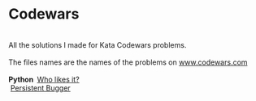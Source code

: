 # Codewars
<br>All the solutions I made for Kata Codewars problems.</br>
<br>The files names are the names of the problems on www.codewars.com</br>
<br><b> Python </b>
&nbsp;<a href="https://www.codewars.com/kata/who-likes-it/python">Who likes it?</a>&nbsp;</br>
&nbsp;<a href="https://www.codewars.com/kata/persistent-bugger/python">Persistent Bugger</a>&nbsp;</br>
